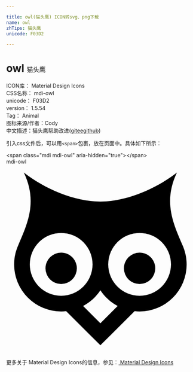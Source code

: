 ```yaml
---

title: owl(猫头鹰) ICON转svg、png下载
name: owl
zhTips: 猫头鹰
unicode: F03D2

---
```


# owl  <small style="font-size: 60%;font-weight: 100">猫头鹰</small>


<div class="detail-page">
<p>
<span>
ICON库：
<span class="badge-secondary badge">Material Design Icons</span> 
</span>
<br/>
<span>
CSS名称：
<span class="badge-secondary badge">mdi-owl</span> 
</span>
<br/>
<span>
unicode：
<span class="badge-secondary badge">F03D2</span> 
</span>
<br/>
<span>
version：
<span class="badge-secondary badge">1.5.54</span> 
</span>
<br/>
<span>Tag：
<span class="badge-light badge">Animal</span>
</span>
<br/>
<span>图标来源/作者：<span class="badge-light badge">Cody</span></span> 
<br/>
<span class="zh-detail">中文描述：<span class="badge-primary badge">猫头鹰</span><span class="help-link"><span>帮助改进</span>(<a href="https://gitee.com/liuwave/icon-helper/edit/master/json/material/owl.json" target="_blank" rel="noopener noreferrer">gitee</a><a href="https://github.com/liuwave/icon-helper/edit/master/json/material/owl.json" target="_blank" rel="noopener noreferrer">github</a></span>)</span><br/>
</p>
</div>
<div class="alert alert-dark">
  <i class="mdi mdi-owl mdi-48px"></i>
  <i class="mdi mdi-owl mdi-36px"></i>
  <i class="mdi mdi-owl mdi-24px"></i>
  <i class="mdi mdi-owl mdi-18px"></i>
</div>
<div>
  <p>引入css文件后，可以用<code>&lt;span&gt;</code>包裹，放在页面中。具体如下所示：    
  </p>
  <div class="alert alert-primary" style="font-size: 14px">
    &lt;span class="mdi mdi-owl" aria-hidden="true"&gt;&lt;/span&gt;
    <copy-btn content='<span class="mdi mdi-owl" aria-hidden="true"></span>'></copy-btn>
  </div>
  <div class="alert alert-secondary">
    <i class="mdi mdi-owl"
    style="font-size: 24px"
    aria-hidden="true"></i> mdi-owl
    <copy-btn content="mdi-owl" btn-title="复制图标名称"></copy-btn>
  </div>
</div>
<div id="svg" class="svg-wrap">
<svg xmlns="http://www.w3.org/2000/svg" viewBox="0 0 24 24"><path d="M12,16C12.56,16.84 13.31,17.53 14.2,18L12,20.2L9.8,18C10.69,17.53 11.45,16.84 12,16M17,11.2A2,2 0 0,0 15,13.2A2,2 0 0,0 17,15.2A2,2 0 0,0 19,13.2C19,12.09 18.1,11.2 17,11.2M7,11.2A2,2 0 0,0 5,13.2A2,2 0 0,0 7,15.2A2,2 0 0,0 9,13.2C9,12.09 8.1,11.2 7,11.2M17,8.7A4,4 0 0,1 21,12.7A4,4 0 0,1 17,16.7A4,4 0 0,1 13,12.7A4,4 0 0,1 17,8.7M7,8.7A4,4 0 0,1 11,12.7A4,4 0 0,1 7,16.7A4,4 0 0,1 3,12.7A4,4 0 0,1 7,8.7M2.24,1C4,4.7 2.73,7.46 1.55,10.2C1.19,11 1,11.83 1,12.7A6,6 0 0,0 7,18.7C7.21,18.69 7.42,18.68 7.63,18.65L10.59,21.61L12,23L13.41,21.61L16.37,18.65C16.58,18.68 16.79,18.69 17,18.7A6,6 0 0,0 23,12.7C23,11.83 22.81,11 22.45,10.2C21.27,7.46 20,4.7 21.76,1C19.12,3.06 15.36,4.69 12,4.7C8.64,4.69 4.88,3.06 2.24,1Z" /></svg>
</div>
<detail full-name='mdi-owl'></detail>
    
<div><p>更多关于 Material Design Icons的信息，参见：<a target="_blank" href="https://iconhelper.cn/material.html"> Material Design Icons</a>
</p></div>
